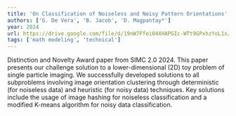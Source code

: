 ```yaml
---
title: 'On Classification of Noiseless and Noisy Pattern Orientations'
authors: ['G. De Vera', 'B. Jacob', 'D. Magpantay*']
year: 2024
url: https://drive.google.com/file/d/19nW7Ffei04XHAPGIc-WTt9GPxhzYoL1x/view?usp=sharing
tags: ['math modeling', 'technical']
---
```


Distinction and Novelty Award paper from SIMC 2.0 2024. This paper presents our challenge solution to a lower-dimensional (2D) toy problem of single particle imaging. We successfully developed solutions to all subproblems involving image orientation clustering through deterministic (for noiseless data) and heuristic (for noisy data) techniques. Key solutions include the usage of image hashing for noiseless classification and a modified K-means algorithm for noisy data classification.
